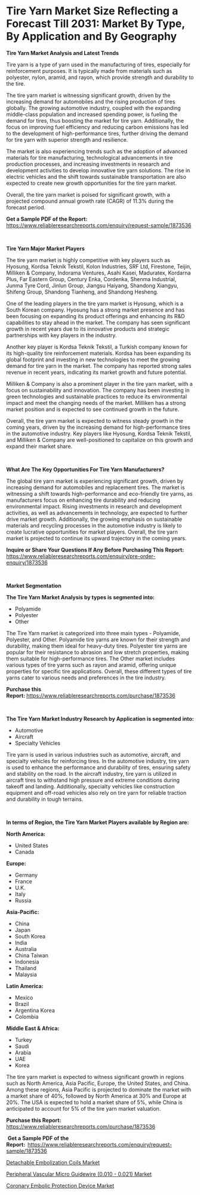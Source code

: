 <p><h1>Tire Yarn Market Size Reflecting a Forecast Till 2031: Market By Type, By Application and By Geography</h1></p><p><strong>Tire Yarn Market Analysis and Latest Trends</strong></p>
<p><p>Tire yarn is a type of yarn used in the manufacturing of tires, especially for reinforcement purposes. It is typically made from materials such as polyester, nylon, aramid, and rayon, which provide strength and durability to the tire.</p><p>The tire yarn market is witnessing significant growth, driven by the increasing demand for automobiles and the rising production of tires globally. The growing automotive industry, coupled with the expanding middle-class population and increased spending power, is fueling the demand for tires, thus boosting the market for tire yarn. Additionally, the focus on improving fuel efficiency and reducing carbon emissions has led to the development of high-performance tires, further driving the demand for tire yarn with superior strength and resilience.</p><p>The market is also experiencing trends such as the adoption of advanced materials for tire manufacturing, technological advancements in tire production processes, and increasing investments in research and development activities to develop innovative tire yarn solutions. The rise in electric vehicles and the shift towards sustainable transportation are also expected to create new growth opportunities for the tire yarn market.</p><p>Overall, the tire yarn market is poised for significant growth, with a projected compound annual growth rate (CAGR) of 11.3% during the forecast period.</p></p>
<p><strong>Get a Sample PDF of the Report:&nbsp;</strong> <a href="https://www.reliableresearchreports.com/enquiry/request-sample/1873536">https://www.reliableresearchreports.com/enquiry/request-sample/1873536</a></p>
<p>&nbsp;</p>
<p><strong>Tire Yarn Major Market Players</strong></p>
<p><p>The tire yarn market is highly competitive with key players such as Hyosung, Kordsa Teknik Tekstil, Kolon Industries, SRF Ltd, Firestone, Teijin, Milliken & Company, Indorama Ventures, Asahi Kasei, Maduratex, Kordarna Plus, Far Eastern Group, Century Enka, Cordenka, Shenma Industrial, Junma Tyre Cord, Jinlun Group, Jiangsu Haiyang, Shandong Xiangyu, Shifeng Group, Shandong Tianheng, and Shandong Hesheng.</p><p>One of the leading players in the tire yarn market is Hyosung, which is a South Korean company. Hyosung has a strong market presence and has been focusing on expanding its product offerings and enhancing its R&D capabilities to stay ahead in the market. The company has seen significant growth in recent years due to its innovative products and strategic partnerships with key players in the industry.</p><p>Another key player is Kordsa Teknik Tekstil, a Turkish company known for its high-quality tire reinforcement materials. Kordsa has been expanding its global footprint and investing in new technologies to meet the growing demand for tire yarn in the market. The company has reported strong sales revenue in recent years, indicating its market growth and future potential.</p><p>Milliken & Company is also a prominent player in the tire yarn market, with a focus on sustainability and innovation. The company has been investing in green technologies and sustainable practices to reduce its environmental impact and meet the changing needs of the market. Milliken has a strong market position and is expected to see continued growth in the future.</p><p>Overall, the tire yarn market is expected to witness steady growth in the coming years, driven by the increasing demand for high-performance tires in the automotive industry. Key players like Hyosung, Kordsa Teknik Tekstil, and Milliken & Company are well-positioned to capitalize on this growth and expand their market share.</p></p>
<p>&nbsp;</p>
<p><strong>What Are The Key Opportunities For Tire Yarn Manufacturers?</strong></p>
<p><p>The global tire yarn market is experiencing significant growth, driven by increasing demand for automobiles and replacement tires. The market is witnessing a shift towards high-performance and eco-friendly tire yarns, as manufacturers focus on enhancing tire durability and reducing environmental impact. Rising investments in research and development activities, as well as advancements in technology, are expected to further drive market growth. Additionally, the growing emphasis on sustainable materials and recycling processes in the automotive industry is likely to create lucrative opportunities for market players. Overall, the tire yarn market is projected to continue its upward trajectory in the coming years.</p></p>
<p><strong>Inquire or Share Your Questions If Any Before Purchasing This Report:</strong> <a href="https://www.reliableresearchreports.com/enquiry/pre-order-enquiry/1873536">https://www.reliableresearchreports.com/enquiry/pre-order-enquiry/1873536</a></p>
<p>&nbsp;</p>
<p><strong>Market Segmentation</strong></p>
<p><strong>The Tire Yarn Market Analysis by types is segmented into:</strong></p>
<p><ul><li>Polyamide</li><li>Polyester</li><li>Other</li></ul></p>
<p><p>The Tire Yarn market is categorized into three main types - Polyamide, Polyester, and Other. Polyamide tire yarns are known for their strength and durability, making them ideal for heavy-duty tires. Polyester tire yarns are popular for their resistance to abrasion and low stretch properties, making them suitable for high-performance tires. The Other market includes various types of tire yarns such as rayon and aramid, offering unique properties for specific tire applications. Overall, these different types of tire yarns cater to various needs and preferences in the tire industry.</p></p>
<p><strong>Purchase this Report:&nbsp;</strong><a href="https://www.reliableresearchreports.com/purchase/1873536">https://www.reliableresearchreports.com/purchase/1873536</a></p>
<p>&nbsp;</p>
<p><strong>The Tire Yarn Market Industry Research by Application is segmented into:</strong></p>
<p><ul><li>Automotive</li><li>Aircraft</li><li>Specialty Vehicles</li></ul></p>
<p><p>Tire yarn is used in various industries such as automotive, aircraft, and specialty vehicles for reinforcing tires. In the automotive industry, tire yarn is used to enhance the performance and durability of tires, ensuring safety and stability on the road. In the aircraft industry, tire yarn is utilized in aircraft tires to withstand high pressure and extreme conditions during takeoff and landing. Additionally, specialty vehicles like construction equipment and off-road vehicles also rely on tire yarn for reliable traction and durability in tough terrains.</p></p>
<p>&nbsp;</p>
<p><strong>In terms of Region, the Tire Yarn Market Players available by Region are:</strong></p>
<p>
    <p> <strong> North America: </strong>
        <ul>
            <li>United States</li>
            <li>Canada</li>
        </ul>
        </p> 
    <p> <strong> Europe: </strong>
        <ul>
            <li>Germany</li>
            <li>France</li>
            <li>U.K.</li>
            <li>Italy</li>
            <li>Russia</li>
        </ul>
        </p> 
    <p> <strong> Asia-Pacific: </strong>
        <ul>
            <li>China</li>
            <li>Japan</li>
            <li>South Korea</li>
            <li>India</li>
            <li>Australia</li>
            <li>China Taiwan</li>
            <li>Indonesia</li>
            <li>Thailand</li>
            <li>Malaysia</li>
        </ul>
        </p> 
    <p> <strong> Latin America: </strong>
        <ul>
            <li>Mexico</li>
            <li>Brazil</li>
            <li>Argentina Korea</li>
            <li>Colombia</li>
        </ul>
        </p> 
    <p> <strong> Middle East & Africa: </strong>
        <ul>
            <li>Turkey</li>
            <li>Saudi</li>
            <li>Arabia</li>
            <li>UAE</li>
            <li>Korea</li>
        </ul>
    </p>
    </p>
<p><p>The tire yarn market is expected to witness significant growth in regions such as North America, Asia Pacific, Europe, the United States, and China. Among these regions, Asia Pacific is projected to dominate the market with a market share of 40%, followed by North America at 30% and Europe at 20%. The USA is expected to hold a market share of 5%, while China is anticipated to account for 5% of the tire yarn market valuation.</p></p>
<p><strong>Purchase this Report: </strong><a href="https://www.reliableresearchreports.com/purchase/1873536">https://www.reliableresearchreports.com/purchase/1873536</a></p>
<p>&nbsp;<strong>Get a Sample PDF of the Report:&nbsp;&nbsp;</strong><a href="https://www.reliableresearchreports.com/enquiry/request-sample/1873536">https://www.reliableresearchreports.com/enquiry/request-sample/1873536</a></p>
<p><strong></strong></p>
<p><p><a href="https://view.publitas.com/reportprime-1/detachable-embolization-coils-market-size-reflecting-a-forecast-till-2030-market-by-type-by-application-and-by-geography/">Detachable Embolization Coils Market</a></p><p><a href="https://view.publitas.com/reportprime-1/peripheral-vascular-micro-guidewire-0-010-0-021-market-analysis-and-market-size-global-industry-overview-market-segmentation-and-forecast-2023-to-2030/">Peripheral Vascular Micro Guidewire (0.010 - 0.021) Market</a></p><p><a href="https://view.publitas.com/reportprime-1/coronary-embolic-protection-device-market-provides-a-comprehensive-analysis-including-a-macro-overview-of-the-market-as-well-as-micro-details-such-as-market-size-and-competitive-landscape/">Coronary Embolic Protection Device Market</a></p></p>